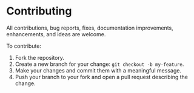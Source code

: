# Contributing

All contributions, bug reports, fixes, documentation improvements, enhancements, and ideas are welcome.

To contribute:
1. Fork the repository.
2. Create a new branch for your change: `git checkout -b my-feature`.
3. Make your changes and commit them with a meaningful message.
4. Push your branch to your fork and open a pull request describing the change.
